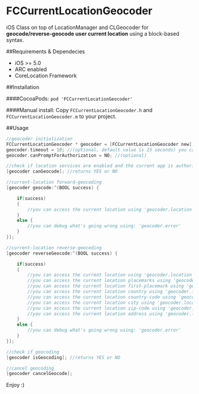 FCCurrentLocationGeocoder
=========================

iOS Class on top of LocationManager and CLGeocoder for **geocode/reverse-geocode user current location** using a block-based syntax.

##Requirements & Dependecies
- iOS >= 5.0
- ARC enabled
- CoreLocation Framework

##Installation

####CocoaPods:
`pod 'FCCurrentLocationGeocoder'`

####Manual install:
Copy `FCCurrentLocationGeocoder.h` and `FCCurrentLocationGeocoder.m` to your project.

##Usage
```objective-c
//geocoder initialization
FCCurrentLocationGeocoder * geocoder = [FCCurrentLocationGeocoder new];
geocoder.timeout = 10; //(optional, default value is 15 seconds) you can set timeout-error timeout
geocoder.canPromptForAuthorization = NO; //(optional)
```
```objective-c
//check if location services are enabled and the current app is authorized or could be authorized
[geocoder canGeocode]; //returns YES or NO
```
```objective-c
//current-location forward-geocoding
[geocoder geocode:^(BOOL success) {

    if(success)
    {
        //you can access the current location using 'geocoder.location'
    }
    else {
        //you can debug what's going wrong using: 'geocoder.error'
    }
}];
```
```objective-c
//current-location reverse-geocoding
[geocoder reverseGeocode:^(BOOL success) {

    if(success)
    {
        //you can access the current location using 'geocoder.location'
        //you can access the current location placemarks using 'geocoder.locationPlacemarks'
        //you can access the current location first-placemark using 'geocoder.locationPlacemark'
        //you can access the current location country using 'geocoder.locationCountry'
        //you can access the current location country-code using 'geocoder.locationCountryCode'
        //you can access the current location city using 'geocoder.locationCity'
        //you can access the current location zip-code using 'geocoder.locationZipCode'
        //you can access the current location address using 'geocoder.locationAddress'
    }
    else {
        //you can debug what's going wrong using: 'geocoder.error'
    }
}];
```
```objective-c
//check if geocoding
[geocoder isGeocoding]; //returns YES or NO
```
```objective-c
//cancel geocoding
[geocoder cancelGeocode];
```

Enjoy :)
